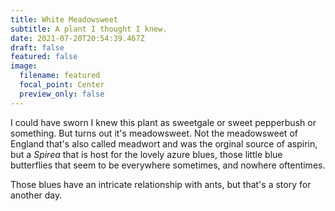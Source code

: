 ```yaml
---
title: White Meadowsweet
subtitle: A plant I thought I knew.
date: 2021-07-20T20:54:39.467Z
draft: false
featured: false
image:
  filename: featured
  focal_point: Center
  preview_only: false
---
```

I could have sworn I knew this plant as sweetgale or sweet pepperbush or something. But turns out it's meadowsweet. Not the meadowsweet of England that's also called meadwort and was the orginal source of aspirin, but a *Spirea* that is host for the lovely azure blues, those little blue butterflies that seem to be everywhere sometimes, and nowhere oftentimes.

Those blues have an intricate relationship with ants, but that's a story for another day.

